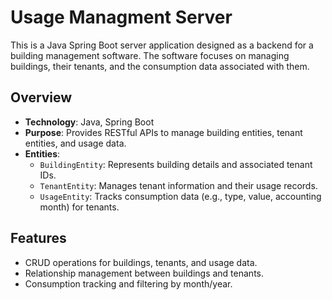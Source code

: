# Usage Managment Server

This is a Java Spring Boot server application designed as a backend for a building management software. The software focuses on managing buildings, their tenants, and the consumption data associated with them.

## Overview
- **Technology**: Java, Spring Boot
- **Purpose**: Provides RESTful APIs to manage building entities, tenant entities, and usage data.
- **Entities**: 
  - `BuildingEntity`: Represents building details and associated tenant IDs.
  - `TenantEntity`: Manages tenant information and their usage records.
  - `UsageEntity`: Tracks consumption data (e.g., type, value, accounting month) for tenants.

## Features
- CRUD operations for buildings, tenants, and usage data.
- Relationship management between buildings and tenants.
- Consumption tracking and filtering by month/year.
